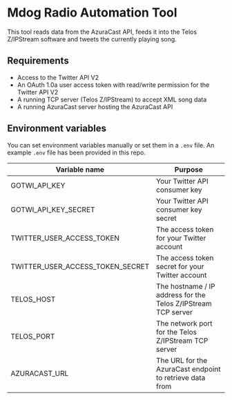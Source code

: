 # Mdog Radio Automation Tool

This tool reads data from the AzuraCast API, feeds it into the Telos Z/IPStream software and tweets the currently playing song.

## Requirements

- Access to the Twitter API V2
- An OAuth 1.0a user access token with read/write permission for the Twitter API V2
- A running TCP server (Telos Z/IPStream) to accept XML song data
- A running AzuraCast server hosting the AzuraCast API

## Environment variables

You can set environment variables manually or set them in a `.env` file. An example `.env` file has been provided in this repo.

| Variable name                    | Purpose                                                       |
|----------------------------------|---------------------------------------------------------------|
| GOTWI_API_KEY                    | Your Twitter API consumer key                                 |  
| GOTWI_API_KEY_SECRET             | Your Twitter API consumer key secret                          |  
| TWITTER_USER_ACCESS_TOKEN        | The access token for your Twitter account                     | 
| TWITTER_USER_ACCESS_TOKEN_SECRET | The access token secret for your Twitter account              |  
| TELOS_HOST                       | The hostname / IP address for the Telos Z/IPStream TCP server | 
| TELOS_PORT                       | The network port for the Telos Z/IPStream TCP server          |
| AZURACAST_URL                    | The URL for the AzuraCast endpoint to retrieve data from      |
